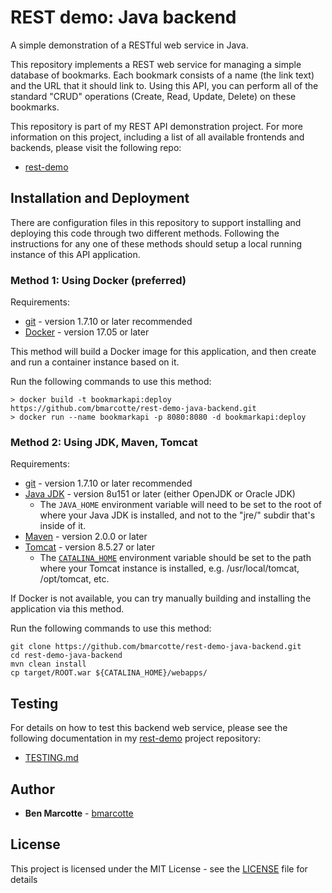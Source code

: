 # REST demo: Java backend
A simple demonstration of a RESTful web service in Java.

This repository implements a REST web service for managing a simple database of bookmarks.  Each bookmark consists of
a name (the link text) and the URL that it should link to.  Using this API, you can perform all of the standard "CRUD"
operations (Create, Read, Update, Delete) on these bookmarks.

This repository is part of my REST API demonstration project.  For more information on this project, including a list
of all available frontends and backends, please visit the following repo:
* [rest-demo](https://github.com/bmarcotte/rest-demo/)

## Installation and Deployment

There are configuration files in this repository to support installing and deploying this code through two different
methods.  Following the instructions for any one of these methods should setup a local running instance of this API
application.

### Method 1: Using Docker (preferred)

Requirements:
* [git](https://git-scm.com/book/en/v2/Getting-Started-Installing-Git) - version 1.7.10 or later recommended
* [Docker](https://www.docker.com/get-docker) - version 17.05 or later

This method will build a Docker image for this application, and then create and run a container instance based on it.

Run the following commands to use this method:
```
> docker build -t bookmarkapi:deploy https://github.com/bmarcotte/rest-demo-java-backend.git
> docker run --name bookmarkapi -p 8080:8080 -d bookmarkapi:deploy
```

### Method 2: Using JDK, Maven, Tomcat

Requirements:
* [git](https://github.com/bmarcotte/rest-demo-java-backend.git) - version 1.7.10 or later recommended
* [Java JDK](http://openjdk.java.net/install/) - version 8u151 or later (either OpenJDK or Oracle JDK)
  * The `JAVA_HOME` environment variable will need to be set to the root of where your Java JDK is installed, and not to the "jre/" subdir that's inside of it.
* [Maven](https://maven.apache.org/install.html) - version 2.0.0 or later
* [Tomcat](https://tomcat.apache.org/download-80.cgi) - version 8.5.27 or later
  * The [`CATALINA_HOME`](https://tomcat.apache.org/tomcat-8.5-doc/introduction.html#Directories_and_Files) environment variable should be set to the path where your Tomcat instance is installed, e.g. /usr/local/tomcat, /opt/tomcat, etc.

If Docker is not available, you can try manually building and installing the application via this method.

Run the following commands to use this method:
```
git clone https://github.com/bmarcotte/rest-demo-java-backend.git
cd rest-demo-java-backend
mvn clean install
cp target/ROOT.war ${CATALINA_HOME}/webapps/
```

## Testing

For details on how to test this backend web service, please see the following documentation in my
[rest-demo](https://github.com/bmarcotte/rest-demo) project repository:
* [TESTING.md](https://github.com/bmarcotte/rest-demo/blob/master/TESTING.md)

## Author

* **Ben Marcotte** - [bmarcotte](https://github.com/bmarcotte)

## License

This project is licensed under the MIT License - see the [LICENSE](LICENSE) file for details
